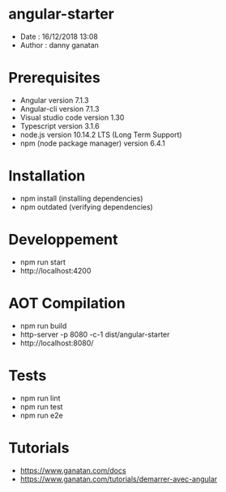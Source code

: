 # angular-starter
- Date : 16/12/2018 13:08
- Author : danny ganatan

# Prerequisites
- Angular version 7.1.3
- Angular-cli version 7.1.3
- Visual studio code version 1.30
- Typescript version 3.1.6
- node.js version 10.14.2 LTS (Long Term Support)
- npm (node package manager) version 6.4.1

# Installation
- npm install (installing dependencies)
- npm outdated (verifying dependencies)

# Developpement
- npm run start
- http://localhost:4200

# AOT Compilation 
- npm run build
- http-server -p 8080 -c-1 dist/angular-starter 
- http://localhost:8080/

# Tests
- npm run lint
- npm run test
- npm run e2e

# Tutorials
- https://www.ganatan.com/docs
- https://www.ganatan.com/tutorials/demarrer-avec-angular
